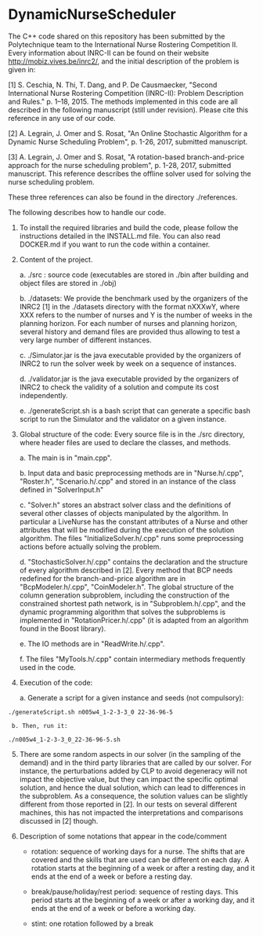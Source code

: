 # DynamicNurseScheduler
The C++ code shared on this repository has been submitted by the Polytechnique team to the International Nurse Rostering Competition II. Every information about INRC-II can be found on their website http://mobiz.vives.be/inrc2/, and the initial description of the problem is given in:

[1] S. Ceschia, N. Thi, T. Dang, and P. De Causmaecker, "Second International Nurse Rostering Competition (INRC-II): Problem Description and Rules." p. 1–18, 2015.
The methods implemented in this code are all described in the following manuscript (still under revision). Please cite this reference in any use of our code.

[2] A. Legrain, J. Omer and S. Rosat, "An Online Stochastic Algorithm for a Dynamic Nurse Scheduling Problem", p. 1-26, 2017, submitted manuscript.

[3] A. Legrain, J. Omer and S. Rosat, "A rotation-based branch-and-price approach for the nurse scheduling problem", p. 1-28, 2017, submitted manuscript. This reference describes the offline solver used for solving the nurse scheduling problem.

These three references can also be found in the directory ./references.

The following describes how to handle our code.

1) To install the required libraries and build the code, please follow the instructions detailed in the INSTALL.md file. You can also read DOCKER.md if you want to run the code within a container.

2) Content of the project.

	a. ./src : source code (executables are stored in ./bin after building and object files are stored in ./obj)
	
	b. ./datasets: We provide the benchmark used by the organizers of the INRC2 [1] in the ./datasets directory with the format nXXXwY, where XXX refers to the number of nurses and Y is the number of weeks in the planning horizon. For each number of nurses and planning horizon, several history and demand files are provided thus allowing to test a very large number of different instances.
	
	c. ./Simulator.jar is the java executable provided by the organizers of INRC2 to run the solver week by week on a sequence of instances.
	
	d. ./validator.jar is the java executable provided by the organizers of INRC2 to check the validity of a solution and compute its cost independently.
	
	e. ./generateScript.sh is a bash script that can generate a specific bash script to run the Simulator and the validator on a given instance.

3) Global structure of the code:
	Every source file is in the ./src directory, where header files are used to declare the classes, and methods.
	
	a. The main is in "main.cpp".
	
	b. Input data and basic preprocessing methods are in "Nurse.h/.cpp", "Roster.h", "Scenario.h/.cpp" and stored in an instance of the class defined in "SolverInput.h"
	
	c. "Solver.h" stores an abstract solver class and the definitions of several other classes of objects manipulated by the algorithm. In particular a LiveNurse has the constant attributes of a Nurse and other attributes that will be modified during the execution of the solution algorithm. The files "InitializeSolver.h/.cpp" runs some preprocessing actions before actually solving the problem.
	
	d. "StochasticSolver.h/.cpp" contains the declaration and the structure of every algorithm described in [2]. Every method that BCP needs redefined for the branch-and-price algorithm are in "BcpModeler.h/.cpp", "CoinModeler.h". The global structure of the column generation subproblem, including the construction of the constrained shortest path network, is in "Subproblem.h/.cpp", and the dynamic programming algorithm that solves the subproblems is implemented in "RotationPricer.h/.cpp" (it is adapted from an algorithm found in the Boost library).
	
	e. The IO methods are in "ReadWrite.h/.cpp".
	
	f. The files "MyTools.h/.cpp" contain intermediary methods frequently used in the code.

4) Execution of the code:

	a. Generate a script for a given instance and seeds (not compulsory):
  ````
  ./generateScript.sh n005w4_1-2-3-3_0 22-36-96-5
  ````
  
     b. Then, run it:
  ````
  ./n005w4_1-2-3-3_0_22-36-96-5.sh
  ````


5) There are some random aspects in our solver (in the sampling of the demand) and in the third party libraries that are called by our solver. For instance, the perturbations added by CLP to avoid degeneracy will not impact the objective value, but they can impact the specific optimal solution, and hence the dual solution, which can lead to differences in the subproblem. As a consequence, the solution values can be slightly different from those reported in [2]. In our tests on several different machines, this has not impacted the interpretations and comparisons discussed in [2] though.

6) Description of some notations that appear in the code/comment

	- rotation: sequence of working days for a nurse. The shifts that are covered and the skills that are used can be different on each day. A rotation starts at the beginning of a week or after a resting day, and it ends at the end of a week or before a resting day.
	
	- break/pause/holiday/rest period: sequence of resting days. This period starts at the beginning of a week or after a working day, and it ends at the end of a week or before a working day.
	
	- stint: one rotation followed by a break
